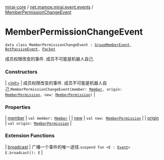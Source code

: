 [mirai-core](../../index.md) / [net.mamoe.mirai.event.events](../index.md) / [MemberPermissionChangeEvent](./index.md)

# MemberPermissionChangeEvent

`data class MemberPermissionChangeEvent : `[`GroupMemberEvent`](../-group-member-event/index.md)`, `[`BotPassiveEvent`](../-bot-passive-event.md)`, `[`Packet`](../../net.mamoe.mirai.qqandroid.network/-packet/index.md)

成员权限改变的事件. 成员不可能是机器人自己.

### Constructors

| [&lt;init&gt;](-init-.md) | 成员权限改变的事件. 成员不可能是机器人自己.`MemberPermissionChangeEvent(member: `[`Member`](../../net.mamoe.mirai.contact/-member/index.md)`, origin: `[`MemberPermission`](../../net.mamoe.mirai.contact/-member-permission/index.md)`, new: `[`MemberPermission`](../../net.mamoe.mirai.contact/-member-permission/index.md)`)` |

### Properties

| [member](member.md) | `val member: `[`Member`](../../net.mamoe.mirai.contact/-member/index.md) |
| [new](new.md) | `val new: `[`MemberPermission`](../../net.mamoe.mirai.contact/-member-permission/index.md) |
| [origin](origin.md) | `val origin: `[`MemberPermission`](../../net.mamoe.mirai.contact/-member-permission/index.md) |

### Extension Functions

| [broadcast](../../net.mamoe.mirai.event/broadcast.md) | 广播一个事件的唯一途径.`suspend fun <E : `[`Event`](../../net.mamoe.mirai.event/-event.md)`> E.broadcast(): E` |

